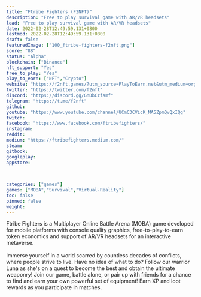 ```yaml
---
title: "Ftribe Fighters (F2NFT)"
description: "Free to play survival game with AR/VR headsets"
lead: "Free to play survival game with AR/VR headsets"
date: 2022-02-28T12:49:59.131+0800
lastmod: 2022-02-28T12:49:59.131+0800
draft: false
featuredImage: ["100_ftribe-fighters-f2nft.png"]
score: "88"
status: "Alpha"
blockchain: ["Binance"]
nft_support: "Yes"
free_to_play: "Yes"
play_to_earn: ["NFT","Crypto"]
website: "https://f2nft.games/?utm_source=PlayToEarn.net&utm_medium=organic&utm_campaign=gamepage"
twitter: "https://twitter.com/f2nft"
discord: "https://discord.gg/GnDbCzfamf"
telegram: "https://t.me/f2nft"
github: 
youtube: "https://www.youtube.com/channel/UCmC3CVicK_MA5ZpmQvQxIQg"
twitch: 
facebook: "https://www.facebook.com/ftribefighters/"
instagram: 
reddit: 
medium: "https://ftribefighters.medium.com/"
steam: 
gitbook: 
googleplay: 
appstore: 

  
    
categories: ["games"]
games: ["MOBA","Survival","Virtual-Reality"]
toc: false
pinned: false
weight: 
---
```

Ftribe Fighters is a Multiplayer Online Battle Arena (MOBA) game developed for mobile platforms with console quality graphics, free-to-play-to-earn token economics and support of AR/VR headsets for an interactive metaverse.<br> <br> Immerse yourself in a world scarred by countless decades of conflicts, where people strive to live. Have no idea of what to do? Follow our warrior Luna as she's on a quest to become the best and obtain the ultimate weaponry! Join our game, battle alone, or pair up with friends for a chance to find and earn your own powerful set of equipment! Earn XP and loot rewards as you participate in matches.